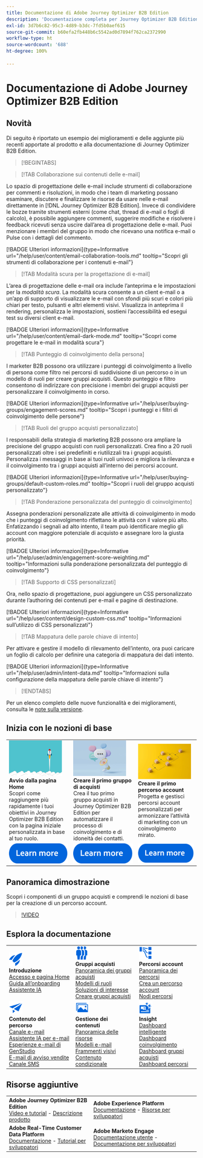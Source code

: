 ```yaml
---
title: Documentazione di Adobe Journey Optimizer B2B Edition
description: 'Documentazione completa per Journey Optimizer B2B Edition: esplora le risorse disponibili per l’onboarding, la creazione di gruppi acquisti e di percorsi di account e la gestione dei contenuti.'
exl-id: 3d7b6c82-95c3-4d89-b3dc-7fd5b0aef615
source-git-commit: b60efa2fb448b6c5542ad0d7894f762ca2372990
workflow-type: ht
source-wordcount: '688'
ht-degree: 100%

---
```


# Documentazione di Adobe Journey Optimizer B2B Edition

## Novità

Di seguito è riportato un esempio dei miglioramenti e delle aggiunte più recenti apportate al prodotto e alla documentazione di Journey Optimizer B2B Edition.

>[!BEGINTABS]

>[!TAB Collaborazione sui contenuti delle e-mail]

Lo spazio di progettazione delle e-mail include strumenti di collaborazione per commenti e risoluzioni, in modo che i team di marketing possano esaminare, discutere e finalizzare le risorse da usare nelle e-mail direttamente in [!DNL Journey Optimizer B2B Edition]. Invece di condividere le bozze tramite strumenti esterni (come chat, thread di e-mail o fogli di calcolo), è possibile aggiungere commenti, suggerire modifiche e risolvere i feedback ricevuti senza uscire dall’area di progettazione delle e-mail. Puoi menzionare i membri del gruppo in modo che ricevano una notifica e-mail o Pulse con i dettagli del commento.

[!BADGE Ulteriori informazioni]{type=Informative url="/help/user/content/email-collaboration-tools.md" tooltip="Scopri gli strumenti di collaborazione per i contenuti e-mail"}

>[!TAB Modalità scura per la progettazione di e-mail]

L’area di progettazione delle e-mail ora include l’anteprima e le impostazioni per la _modalità scura_. La modalità scura consente a un client e-mail o a un’app di supporto di visualizzare le e-mail con sfondi più scuri e colori più chiari per testo, pulsanti e altri elementi visivi. Visualizza in anteprima il rendering, personalizza le impostazioni, sostieni l’accessibilità ed esegui test su diversi client e-mail.

[!BADGE Ulteriori informazioni]{type=Informative url="/help/user/content/email-dark-mode.md" tooltip="Scopri come progettare le e-mail in modalità scura"}

>[!TAB Punteggio di coinvolgimento della persona]

I marketer B2B possono ora utilizzare i punteggi di coinvolgimento a livello di persona come filtro nei percorsi di suddivisione di un percorso o in un modello di ruoli per creare gruppi acquisti. Questo punteggio e filtro consentono di indirizzare con precisione i membri dei gruppi acquisti per personalizzare il coinvolgimento in corso.

[!BADGE Ulteriori informazioni]{type=Informative url="/help/user/buying-groups/engagement-scores.md" tooltip="Scopri i punteggi e i filtri di coinvolgimento delle persone"}

>[!TAB Ruoli del gruppo acquisti personalizzato]

I responsabili della strategia di marketing B2B possono ora ampliare la precisione del gruppo acquisti con ruoli personalizzati. Crea fino a 20 ruoli personalizzati oltre i sei predefiniti e riutilizzali tra i gruppi acquisti. Personalizza i messaggi in base ai tuoi ruoli univoci e migliora la rilevanza e il coinvolgimento tra i gruppi acquisti all’interno dei percorsi account.

[!BADGE Ulteriori informazioni]{type=Informative url="/help/user/buying-groups/default-custom-roles.md" tooltip="Scopri i ruoli del gruppo acquisti personalizzato"}

>[!TAB Ponderazione personalizzata del punteggio di coinvolgimento]

Assegna ponderazioni personalizzate alle attività di coinvolgimento in modo che i punteggi di coinvolgimento riflettano le attività con il valore più alto. Enfatizzando i segnali ad alto intento, il team può identificare meglio gli account con maggiore potenziale di acquisto e assegnare loro la giusta priorità.

[!BADGE Ulteriori informazioni]{type=Informative url="/help/user/admin/engagement-score-weighting.md" tooltip="Informazioni sulla ponderazione personalizzata del punteggio di coinvolgimento"}

>[!TAB Supporto di CSS personalizzati]

Ora, nello spazio di progettazione, puoi aggiungere un CSS personalizzato durante l’authoring dei contenuti per e-mail e pagine di destinazione.

[!BADGE Ulteriori informazioni]{type=Informative url="/help/user/content/design-custom-css.md" tooltip="Informazioni sull’utilizzo di CSS personalizzati"}

>[!TAB Mappatura delle parole chiave di intento]

Per attivare e gestire il modello di rilevamento dell’intento, ora puoi caricare un foglio di calcolo per definire una categoria di mappatura dei dati intento.

[!BADGE Ulteriori informazioni]{type=Informative url="/help/user/admin/intent-data.md" tooltip="Informazioni sulla configurazione della mappatura delle parole chiave di intento"}

>[!ENDTABS]

Per un elenco completo delle nuove funzionalità e dei miglioramenti, consulta le [note sulla versione](../user/release-notes/release-notes.md). <!-- Stay up-to-date with the latest changes in our documentation by visiting the [documentation updates page](using/rn/documentation-updates.md).-->

## Inizia con le nozioni di base

<table style="table-layout:fixed">
  <tr style="border: 0;">
    <td>
    <a href="home-page.md"><img width="140px" src="./assets/launch.png" alt="Avvio utilizzo del prodotto"></a>
    <div><strong>Avvio dalla pagina Home</strong><br/>Scopri come raggiungere più rapidamente i tuoi obiettivi in Journey Optimizer B2B Edition con la pagina iniziale personalizzata in base al tuo ruolo.</div>
    </td>
      <td>
    <a href="buying-groups/buying-groups-overview.md"><img width="140px" src="./assets/communication.png" alt="Gruppi acquisti"></a>
    <div><strong>Creare il primo gruppo di acquisti</strong><br/>Crea il tuo primo gruppo acquisti in Journey Optimizer B2B Edition per automatizzare il processo di coinvolgimento e di idoneità dei contatti.</div>
    </td>
    <td>
    <a href="journeys/journey-overview.md"><img width="140px" src="./assets/flow.png" alt="Percorsi account"></a>
    <div><strong>Creare il primo percorso account</strong><br/>Progetta e gestisci percorsi account personalizzati per armonizzare l’attività di marketing con un coinvolgimento mirato. 
    </div>
    </td>
  </tr>
  <tr style="border: 0;">
    <td align="center"><a href="home-page.md"><img src="../assets/learn-more.svg" alt="Ulteriori informazioni"></a></td>
    <td align="center"><a href="buying-groups/buying-groups-overview.md"><img src="../assets/learn-more.svg" alt="Ulteriori informazioni"></a></td>
    <td align="center"><a href="journeys/journey-overview.md"><img src="../assets/learn-more.svg" alt="Ulteriori informazioni"></a></td>
    </tr>
</table>

## Panoramica dimostrazione

Scopri i componenti di un gruppo acquisti e comprendi le nozioni di base per la creazione di un percorso account.

>[!VIDEO](https://video.tv.adobe.com/v/3432054?quality=12)

## Esplora la documentazione

<table style="table-layout:auto">
  <tr style="border: 0;">
    <td>
      <img src="../assets/do-not-localize/icon-quick-start.svg" width="35px" alt="Introduzione"><br/>
      <strong>Introduzione</strong><br/><a href="home-page.md">Accesso e pagina Home</a><br/><a href="./start/get-started.md">Guida all’onboarding</a> <br/><a href="./ai-assistant/ai-assistant-overview.md">Assistente IA</a>
    </td>
    <!--
    <td>
      <img src="../assets/do-not-localize/icon-configure.svg" width="35px"><br/>
      <strong>Configuration<br/>administration</strong><br/><a href="using/configuration/channel-surfaces.md">Channel surfaces</a> - <a href="using/configuration/about-data-sources-events-actions.md">Configure journeys</a>  - <a href="using/administration/permissions-overview.md">Access control</a> - <a href="using/administration/sandboxes.md">Sandboxes management</a>
    </td> -->
    <td>
      <img src="../assets/do-not-localize/icon_audience.svg" width="35px" alt="Gruppi acquisti"><br/>
      <strong>Gruppi acquisti</strong><br/><a href="./buying-groups/buying-groups-overview.md">Panoramica dei gruppi acquisti</a><br/><a href="./buying-groups/buying-groups-role-templates.md">Modelli di ruoli</a><br/><a href="./buying-groups/solution-interests.md">Soluzioni di interesse</a><br/><a href="./buying-groups/buying-groups-create.md">Creare gruppi acquisti</a>
    </td>
    <td>
      <img src="../assets/do-not-localize/icon-paths.svg" width="35px" alt="Percorsi account"><br/>
      <strong>Percorsi account</strong><br/><a href="./journeys/journey-overview.md">Panoramica dei percorsi</a><br/><a href="./journeys/journey-overview.md#create-an-account-journey">Crea un percorso account</a><br/><a href="./journeys/journey-nodes.md">Nodi percorsi</a>
    </td>
  </tr>
  <tr style="border: 0;">
    <td>
      <img src="../assets/do-not-localize/icon-campaign.svg" width="35px" alt="Contenuto del percorso"><br/>
      <strong>Contenuto del percorso</strong><br/><a href="./content/add-email.md">Canale e-mail</a><br/><a href="./content/ai-assistant-emails.md">Assistente IA per e-mail</a><br/><a href="./content/genstudio-email-workflow.md">Esperienze e-mail di GenStudio</a><br/><a href="./content/sales-alert-email.md">E-mail di avviso vendite</a><br/><a href="./content/sms-authoring.md">Canale SMS</a>
    </td>
        <td>
      <img src="../assets/do-not-localize/icon_assets.svg" width="35px" alt="Gestione dei contenuti"><br/>
      <strong>Gestione dei contenuti</strong><br/><a href="./content/assets-overview.md">Panoramica delle risorse</a><br/><a href="./content/email-templates.md">Modelli e-mail</a><br/><a href="./content/fragments.md">Frammenti visivi</a><br/><a href="./content/conditional-content.md">Contenuto condizionale</a>
    </td>
    <td>
      <img src="../assets/do-not-localize/icon-offer.svg" width="35px" alt="Insight e dashboard"><br/>
      <strong>Insight</strong><br/><a href="./dashboards/intelligent-dashboard.md">Dashboard intelligente</a><br/><a href="./dashboards/engagement-dashboard.md">Dashboard coinvolgimento</a><br/><a href="./dashboards/buying-groups-dashboard.md">Dashboard gruppi acquisti</a><br/><a href="./dashboards/journeys-dashboard.md">Dashboard percorsi</a>
    </td>

</tr>
</table>

## Risorse aggiuntive

<table style="table-layout:fixed"><tr style="border: 0;">
<tr><td><strong>Adobe Journey Optimizer B2B Edition</strong><br/>
<a href="https://experienceleague.adobe.com/it/docs/journey-optimizer-b2b-learn/tutorials/overview" target="_blank">Video e tutorial</a> - <a href="https://helpx.adobe.com/it/legal/product-descriptions/adobe-journey-optimizer-b2b.html" target="_blank">Descrizione prodotto</a> <!-- - <a href="https://www.adobe.com/content/dam/cc/en/security/pdfs/AJO_SecurityOverview.pdf" target="_blank">Security overview (PDF)</a> - <a href="https://developer.adobe.com/journey-optimizer-apis/" target="_blank">APIs reference</a> - <a href="https://experienceleague.adobe.com/tools/ajo-schemas/schema-dictionary.html?lang=it" target="_blank">Journey Optimizer Schema Dictionary</a> -->
</td>
<td><strong>Adobe Experience Platform</strong><br/>
<a href="https://experienceleague.adobe.com/it/docs/experience-platform/landing/home" target="_blank">Documentazione</a> - <a href="https://business.adobe.com/it/products/experience-platform/documentation-and-developer-resources.html" target="_blank">Risorse per sviluppatori</a>
</td></tr>
<tr><td><strong>Adobe Real-Time Customer Data Platform</strong><br/>
<a href="https://experienceleague.adobe.com/it/docs/experience-platform/rtcdp/home" target="_blank">Documentazione</a> - <a href="https://experienceleague.adobe.com/it/docs/platform-learn/getting-started-for-data-architects-and-data-engineers/overview" target="_blank">Tutorial per sviluppatori</a>
</td><td><strong>Adobe Marketo Engage</strong><br/>
<a href="https://experienceleague.adobe.com/it/docs/marketo/using/home" target="_blank">Documentazione utente</a> - <a href="https://experienceleague.adobe.com/it/docs/marketo-developer/marketo/home" target="_blank">Documentazione per sviluppatori</a>
</td>
</tr></table>

